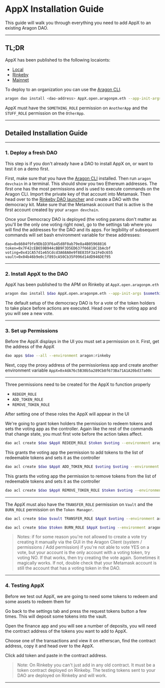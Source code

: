 # AppX Installation Guide

This guide will walk you through everything you need to add AppX to an existing Aragon DAO.

---

## TL;DR

AppX has been published to the following locaionts:
- [Local]()
- [Rinkeby]()
- [Mainnet]()

To deploy to an organization you can use the [Aragon CLI](https://hack.aragon.org/docs/cli-intro.html).

```sh
aragon dao install <dao-address> AppX.open.aragonpm.eth --app-init-args <another-app-address> <another-app-address>
```

AppX must have the `SOMETHING_ROLE` permission on `AnotherApp` and the `STUFF_ROLE` permission on the `OtherApp`.

---

## Detailed Installation Guide

---

### 1. Deploy a fresh DAO

This step is if you don't already have a DAO to install AppX on, or want to test it on a demo first.

First, make sure that you have the [Aragon CLI](https://hack.aragon.org/docs/cli-intro.html) installed. Then run `aragon devchain` in a terminal. This should show you two Ethereum addresses. The first one has the most permissions and is used to execute commands on the Aragon CLI. Import the private key of that account into Metamask. Then head over to the [Rinkeby DAO launcher](rinkeby.aragon.org) and create a DAO with the democracy kit. Make sure that the Metamask account that is active is the first account created by your `aragon devchain`.

Once your Democracy DAO is deployed (the voting params don't matter as you'll be the only one voting right now), go to the settings tab where you will find the addresses for the DAO and its apps. For legibility of subsequent commands will set bash environment variable for these addresses:

```
dao=0x6604f9fe9Db1D3F6a45d8F0ab79e8a4B05968816
token=0x7F42cEB659B944cBB9F3D5ED637f66818C1bAcbf
voting=0x41CA57d1e65Cdcd3A68A0e9f8E835F3a1FeDc655
vault=0x04b46b9e0c1f893cA50Cb35F096d14dD946DEf95
```

---

### 2. Install AppX to the DAO

AppX has been published to the APM on Rinkeby at `AppX.open.aragonpm.eth`


```sh
aragon dao install $dao AppX.open.aragonpm.eth --app-init-args $something $somethingelse --environment aragon:rinkeby
```

The default setup of the democracy DAO is for a vote of the token holders to take place before actions are executed. Head over to the voting app and you will see a new vote.

---

### 3. Set up Permissions

Before the AppX displays in the UI you must set a permission on it. First, get the address of the AppX

```sh
dao apps $dao --all --environment aragon:rinkeby
```

Next, copy the proxy address of the permissionless app and create another environment variable `AppX=0x4dA76c5B30b5a289Cb8f673Ba71A1A20bd37a00c`

---

Three permissions need to be created for the AppX to function properly

- `REDEEM_ROLE`
- `ADD_TOKEN_ROLE`
- `REMOVE_TOKEN_ROLE`

After setting one of these roles the AppX will appear in the UI

We're going to grant token holders the permission to redeem tokens and sets the voting app as the controller. Again like the rest of the commands that change state, you must first vote before the action takes affect.
```sh
dao acl create $dao $AppX REDEEM_ROLE $token $voting --environment aragon:rinkeby
```

This grants the voting app the permission to add tokens to the list of redeemable tokens and sets it as the controller
```sh
dao acl create $dao $AppX ADD_TOKEN_ROLE $voting $voting --environment aragon:rinkeby
```

This grants the voting app the permission to remove tokens from the list of redeemable tokens and sets it as the controller
```sh
dao acl create $dao $AppX REMOVE_TOKEN_ROLE $token $voting --environment aragon:rinkeby
```

---

The AppX must also have the `TRANSFER_ROLE` permission on `Vault` and the `BURN_ROLE` permission on the `Token Manager`.

```sh
dao acl create $dao $vault TRANSFER_ROLE $AppX $voting --environment aragon:rinkeby
```
```sh
dao acl create $dao $token BURN_ROLE $AppX $voting --environment aragon:rinkeby
```

> Notes:
> if for some reason you're not allowed to create a vote try creating it manually via the GUI in the Aragon Client (system / permissions / Add permission)
> if you're not able to vote YES on a vote, but your account is the only account with a voting token, try voting NO. If that works, then try creating the vote again. Sometimes it magically works. If not, double check that your Metamask account is still the account that has a voting token in the DAO.

---

### 4. Testing AppX

Before we test out AppX, we are going to need some tokens to redeem and some assets to redeem them for

Go back to the settings tab and press the request tokens button a few times. This will deposit some tokens into the vault.

Open the finance app and you will see a number of deposits, you will need the contract address of the tokens you want to add to AppX.

Choose one of the transactions and view it on etherscan, find the contract address, copy it and head over to the AppX.

Click add token and paste in the contract address.

> Note:
> On Rinkeby you can't just add in any old contract. It must be a token contract deployed on Rinkeby. The testing tokens sent to your DAO are deployed on Rinkeby and will work.

---
